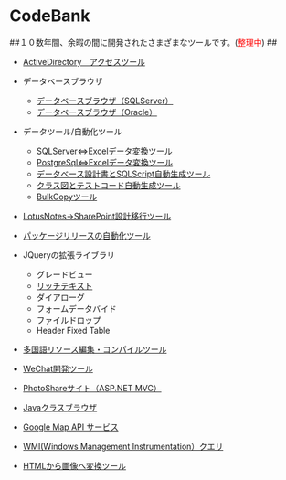 # CodeBank
##１０数年間、余暇の間に開発されたさまざまなツールです。(<font color="Red">整理中</font>) ## 

* <a href="/VB.NET/ADAccesser">ActiveDirectory　アクセスツール</a>

+ データベースブラウザ
  - <a href="/VB.NET/SqlViewer">データベースブラウザ（SQLServer）</a>
  - <a href="VB.NET/OraSqlViewer">データベースブラウザ（Oracle）</a>

+ データツール/自動化ツール
  - <a href="C%23/DataTools/DataCheckTools">SQLServer<=>Excelデータ変換ツール</a>
  - <a href="/C%23/DataTools/DataCheckToolsForPostgre">PostgreSql<=>Excelデータ変換ツール</a>
  - <a href="/C%23/DataTools/TableDesignInfo">データベース設計書とSQLScript自動生成ツール</a>
  - <a href="/C%23/DataTools/ClassReflect">クラス図とテストコード自動生成ツール</a>
  - <a href="/C%23/DataTools/BulkCopy">BulkCopyツール</a>
 
* <a href="/C%23/NotesSharePointTool">LotusNotes→SharePoint設計移行ツール</a>

* <a href="/VB.NET/ReleaseUtility">パッケージリリースの自動化ツール</a>

* JQueryの拡張ライブラリ
  - グレードビュー
  - <a href="/Java/richText">リッチテキスト</a>
  - ダイアローグ
  - フォームデータバイド
  - ファイルドロップ
  - Header Fixed Table
  
* <a href="/VB.NET/XResource">多国語リソース編集・コンパイルツール</a>

* <a href="/Java/weixin-java-tools">WeChat開発ツール</a>

* <a href="/C%23/PhotoSharing">PhotoShareサイト（ASP.NET MVC）</a>

* <a href="/Java/Interpret/">Javaクラスブラウザ</a>

* <a href="/C%23/googleService">Google Map API サービス</a>

* <a href="/VB.NET/WMIConsule">WMI(Windows Management Instrumentation）クエリ</a>

* <a href="/VB.NET/HtmlToImage">HTMLから画像へ変換ツール</a>

